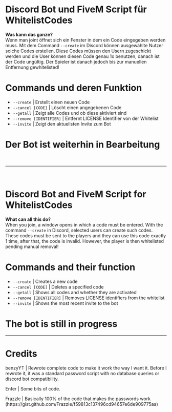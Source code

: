 <h1>Discord Bot und FiveM Script für WhitelistCodes</h1>
<p><b>Was kann das ganze?</b><br>Wenn man joint öffnet sich ein Fenster in dem ein Code eingegeben werden muss. Mit dem Command <code>--create</code> im Discord können ausgewählte Nutzer solche Codes erstellen. Diese Codes müssen den Usern zugeschickt werden und die User können diesen Code genau 1x benutzen, danach ist der Code ungültig. Der Spieler ist danach jedoch bis zur manuellen Entfernung gewhitelisted!</p>

<h1>Commands und deren Funktion</h1>
<ul>
  <li><code>--create</code> | Erstellt einen neuen Code</li>
  <li><code>--cancel [CODE]</code> | Löscht einen angegebenen Code</li>
  <li><code>--getall</code> | Zeigt alle Codes und ob diese aktiviert sind</li>
  <li><code>--remove [IDENTIFIER]</code> | Entfernt LICENSE Identifier von der Whitelist</li>
  <li><code>--invite</code> | Zeigt den aktuellsten Invite zum Bot</li>
</ul>

<h1>Der Bot ist weiterhin in Bearbeitung</h1>
<br><hr><br>
<h1>Discord Bot and FiveM Script for WhitelistCodes</h1>
<p><b>What can all this do?</b><br>When you join, a window opens in which a code must be entered. With the command <code>--create</code> in Discord, selected users can create such codes. These codes must be sent to the players and they can use this code exactly 1 time, after that, the code is invalid. However, the player is then whitelisted pending manual removal!</p>

<h1>Commands and their function</h1>
<ul>
  <li><code>--create</code> | Creates a new code</li>
  <li><code>--cancel [CODE]</code> | Deletes a specified code</li>
  <li><code>--getall</code> | Shows all codes and whether they are activated</li>
  <li><code>--remove [IDENTIFIER]</code> | Removes LICENSE identifiers from the whitelist</li>
  <li><code>--invite</code> | Shows the most recent invite to the bot</li>
</ul>

<h1>The bot is still in progress</h1>
<hr>
<h1>Credits</h1>
<p>benzyYT       | Rewrote complete code to make it work the way I want it. Before I rewrote it, it was a standard password script with no database queries or discord bot compatibility.</p>
<p>Enfer         | Some bits of code.</p>
<p>Frazzle       | Basically 100% of the code that makes the passwords work (https://gist.github.com/FrazzIe/f59813c137496cd94657e6de909775aa)</p>

